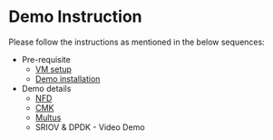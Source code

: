 Demo Instruction
=================
Please follow the instructions as mentioned in the below sequences:
   * Pre-requisite
      * [VM setup](https://github.com/intel/container-experience-kits-demo-area/tree/master/usb-stick#setting-up-vm)
      * [Demo installation](https://github.com/intel/container-experience-kits-demo-area/tree/master/software#deploying-kubernetes-without-proxy)
   * Demo details
      * [NFD](https://github.com/intel/container-experience-kits-demo-area/tree/master/workspace/nfd#demo-installation-with-ansible-script)
	  * [CMK](https://github.com/intel/container-experience-kits-demo-area/tree/master/workspace/cmk#demo-installation-with-ansible-script)
	  * [Multus](https://github.com/intel/container-experience-kits-demo-area/tree/master/workspace/multus#demo-installation-with-ansible-script)
	  * SRIOV & DPDK - Video Demo

